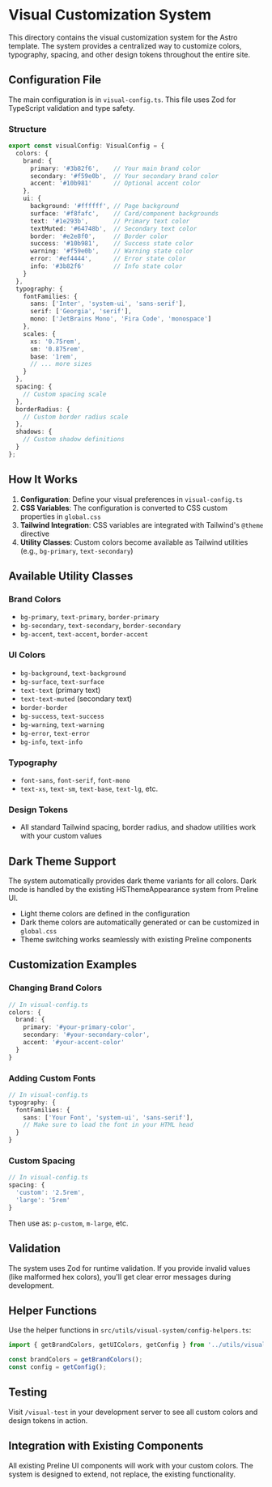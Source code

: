 # Visual Customization System

This directory contains the visual customization system for the Astro template. The system provides a centralized way to customize colors, typography, spacing, and other design tokens throughout the entire site.

## Configuration File

The main configuration is in `visual-config.ts`. This file uses Zod for TypeScript validation and type safety.

### Structure

```typescript
export const visualConfig: VisualConfig = {
  colors: {
    brand: {
      primary: '#3b82f6',    // Your main brand color
      secondary: '#f59e0b',  // Your secondary brand color
      accent: '#10b981'      // Optional accent color
    },
    ui: {
      background: '#ffffff', // Page background
      surface: '#f8fafc',    // Card/component backgrounds
      text: '#1e293b',       // Primary text color
      textMuted: '#64748b',  // Secondary text color
      border: '#e2e8f0',     // Border color
      success: '#10b981',    // Success state color
      warning: '#f59e0b',    // Warning state color
      error: '#ef4444',      // Error state color
      info: '#3b82f6'        // Info state color
    }
  },
  typography: {
    fontFamilies: {
      sans: ['Inter', 'system-ui', 'sans-serif'],
      serif: ['Georgia', 'serif'],
      mono: ['JetBrains Mono', 'Fira Code', 'monospace']
    },
    scales: {
      xs: '0.75rem',
      sm: '0.875rem',
      base: '1rem',
      // ... more sizes
    }
  },
  spacing: {
    // Custom spacing scale
  },
  borderRadius: {
    // Custom border radius scale
  },
  shadows: {
    // Custom shadow definitions
  }
};
```

## How It Works

1. **Configuration**: Define your visual preferences in `visual-config.ts`
2. **CSS Variables**: The configuration is converted to CSS custom properties in `global.css`
3. **Tailwind Integration**: CSS variables are integrated with Tailwind's `@theme` directive
4. **Utility Classes**: Custom colors become available as Tailwind utilities (e.g., `bg-primary`, `text-secondary`)

## Available Utility Classes

### Brand Colors
- `bg-primary`, `text-primary`, `border-primary`
- `bg-secondary`, `text-secondary`, `border-secondary`
- `bg-accent`, `text-accent`, `border-accent`

### UI Colors
- `bg-background`, `text-background`
- `bg-surface`, `text-surface`
- `text-text` (primary text)
- `text-text-muted` (secondary text)
- `border-border`
- `bg-success`, `text-success`
- `bg-warning`, `text-warning`
- `bg-error`, `text-error`
- `bg-info`, `text-info`

### Typography
- `font-sans`, `font-serif`, `font-mono`
- `text-xs`, `text-sm`, `text-base`, `text-lg`, etc.

### Design Tokens
- All standard Tailwind spacing, border radius, and shadow utilities work with your custom values

## Dark Theme Support

The system automatically provides dark theme variants for all colors. Dark mode is handled by the existing HSThemeAppearance system from Preline UI.

- Light theme colors are defined in the configuration
- Dark theme colors are automatically generated or can be customized in `global.css`
- Theme switching works seamlessly with existing Preline components

## Customization Examples

### Changing Brand Colors

```typescript
// In visual-config.ts
colors: {
  brand: {
    primary: '#your-primary-color',
    secondary: '#your-secondary-color',
    accent: '#your-accent-color'
  }
}
```

### Adding Custom Fonts

```typescript
// In visual-config.ts
typography: {
  fontFamilies: {
    sans: ['Your Font', 'system-ui', 'sans-serif'],
    // Make sure to load the font in your HTML head
  }
}
```

### Custom Spacing

```typescript
// In visual-config.ts
spacing: {
  'custom': '2.5rem',
  'large': '5rem'
}
```

Then use as: `p-custom`, `m-large`, etc.

## Validation

The system uses Zod for runtime validation. If you provide invalid values (like malformed hex colors), you'll get clear error messages during development.

## Helper Functions

Use the helper functions in `src/utils/visual-system/config-helpers.ts`:

```typescript
import { getBrandColors, getUIColors, getConfig } from '../utils/visual-system/config-helpers';

const brandColors = getBrandColors();
const config = getConfig();
```

## Testing

Visit `/visual-test` in your development server to see all custom colors and design tokens in action.

## Integration with Existing Components

All existing Preline UI components will work with your custom colors. The system is designed to extend, not replace, the existing functionality.